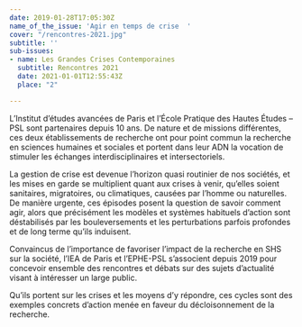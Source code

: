 ```yaml
---
date: 2019-01-28T17:05:30Z
name_of_the_issue: 'Agir en temps de crise  '
cover: "/rencontres-2021.jpg"
subtitle: ''
sub-issues:
- name: Les Grandes Crises Contemporaines
  subtitle: Rencontres 2021
  date: 2021-01-01T12:55:43Z
  place: "2"

---
```

L’Institut d’études avancées de Paris et l’École Pratique des Hautes Études – PSL sont partenaires depuis 10 ans. De nature et de missions différentes, ces deux établissements de recherche ont pour point commun la recherche en sciences humaines et sociales et portent dans leur ADN la vocation de stimuler les échanges interdisciplinaires et intersectoriels.

La gestion de crise est devenue l’horizon quasi routinier de nos sociétés, et les mises en garde se multiplient quant aux crises à venir, qu’elles soient sanitaires, migratoires, ou climatiques, causées par l’homme ou naturelles. De manière urgente, ces épisodes posent la question de savoir comment agir, alors que précisément les modèles et systèmes habituels d’action sont déstabilisés par les bouleversements et les perturbations parfois profondes et de long terme qu’ils induisent.

Convaincus de l’importance de favoriser l’impact de la recherche en SHS sur la société, l’IEA de Paris et l’EPHE-PSL s’associent depuis 2019 pour concevoir ensemble des rencontres et débats sur des sujets d’actualité visant à intéresser un large public.

Qu’ils portent sur les crises et les moyens d’y répondre, ces cycles sont des exemples concrets d’action menée en faveur du décloisonnement de la recherche.